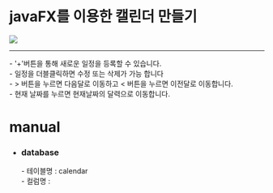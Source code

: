 
  <h1>javaFX를 이용한 캘린더 만들기</h1>
<p>
  <img src="https://user-images.githubusercontent.com/53304263/71404787-d2a13c80-2676-11ea-8a3f-f9e28f85a08d.gif">
  <hr />
  - '+'버튼을 통해 새로운 일정을 등록할 수 있습니다. <br>
  - 일정을 더블클릭하면 수정 또는 삭제가 가능 합니다 <br>
  - > 버튼을 누르면 다음달로 이동하고 < 버튼을 누르면 이전달로 이동합니다.  <br>
  - 현재 날짜를 누르면 현재날짜의 달력으로 이동합니다. <br>
</p>
  <h1>manual</h1>
<ul>
  <li>
    <h3>database</h3>
    - 테이블명 : calendar <br />
    - 컬럼명 : 
  
  </li>
</ul>
